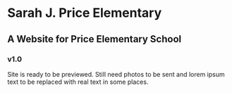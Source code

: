 # Sarah J. Price Elementary

## A Website for Price Elementary School

### v1.0
Site is ready to be previewed.
Still need photos to be sent and lorem ipsum text to be replaced with real text in some places.
